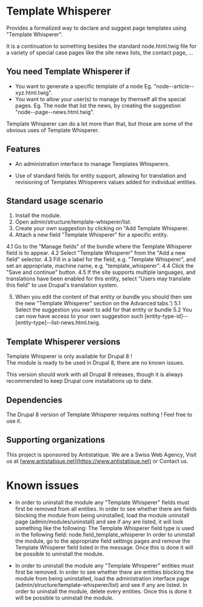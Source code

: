 # Template Whisperer

Provides a formalized way to declare and suggest page templates
using "Template Whisperer".

It is a continuation to something besides the standard
node.html.twig file for a variety of special case pages
like the site news lists, the contact page, ...

## You need Template Whisperer if

  - You want to generate a specific template of a node
  Eg. "node--article--xyz.html.twig".
  - You want to allow your user(s) to manage by themself all the special pages.
  Eg. The node that list the news,
  by creating the suggestion "node--page--news.html.twig".

Template Whisperer can do a lot more than that,
but those are some of the obvious uses of Template Whisperer.

## Features

* An administration interface to manage Templates Whisperers.

* Use of standard fields for entity support, allowing for translation and
revisioning of Templates Whisperers values added for individual entities.

## Standard usage scenario

1. Install the module.
2. Open admin/structure/template-whisperer/list.
3. Create your own suggestion by clicking on "Add Template Whisperer.
4. Attach a new field "Template Whisperer" for a specific entity.

  4.1 Go to the "Manage fields" of the bundle where
  the Template Whisperer field is to appear.
  4.2 Select "Template Whisperer" from the "Add a new field" selector.
  4.3 Fill in a label for the field, e.g. "Template Whisperer",
  and set an appropriate, machine name, e.g. "template_whisperer".
  4.4 Click the "Save and continue" button.
  4.5 If the site supports multiple languages, and translations have been
  enabled for this entity, select "Users may translate this field" to use
  Drupal's translation system.

5. When you edit the content of that entity or bundle you should then see the new "Template Whisperer" section on the Advanced tabs.')
  5.1 Select the suggestion you want to add for that entity or bundle
  5.2 You can now have access to your own suggestion such [entity-type-id]--[entity-type]--list-news.html.twig.

## Template Whisperer versions

Template Whisperer is only available for Drupal 8 !   
The module is ready to be used in Drupal 8, there are no known issues.

This version should work with all Drupal 8 releases, though it is always
recommended to keep Drupal core installations up to date.

## Dependencies

The Drupal 8 version of Template Whisperer requires nothing ! Feel free to use it.

## Supporting organizations

This project is sponsored by Antistatique. We are a Swiss Web Agency,
Visit us at [www.antistatique.net](https://www.antistatique.net) or Contact us.

# Known issues

* In order to uninstall the module any "Template Whisperer"
fields must first be removed from all entities.
In order to see whether there are fields blocking the
module from being uninstalled, load the module uninstall page
(admin/modules/uninstall) and see if any are listed, it will look something
like the following:
The Template Whisperer field type is used in the following field:
node.field_template_whisperer
In order to uninstall the module, go to the appropriate field settings pages
and remove the Template Whisperer field listed in the message. Once this is done it will
be possible to uninstall the module.

* In order to uninstall the module any "Template Whisperer"
entities must first be removed.
In order to see whether there are entities blocking the
module from being uninstalled, load the administration interface page
(admin/structure/template-whisperer/list) and see if any are listed.
In order to uninstall the module, delete every entities.
Once this is done it will be possible to uninstall the module.
